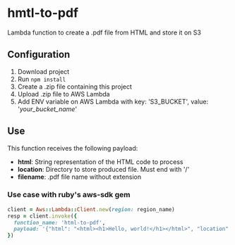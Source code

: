 # hmtl-to-pdf
Lambda function to create a .pdf file from HTML and store it on S3


## Configuration
1. Download project
2. Run `npm install`
3. Create a .zip file containing this project
4. Upload .zip file to AWS Lambda
4. Add ENV variable on AWS Lambda with key: 'S3_BUCKET', value: '*your_bucket_name*'


## Use
This function receives the following payload:
- __html__: String representation of the HTML code to process
- __location__: Directory to store produced file. Must end with '/'
- __filename__: .pdf file name without extension

### Use case with ruby's aws-sdk gem
```ruby
client = Aws::Lambda::Client.new(region: region_name)
resp = client.invoke({
  function_name: 'html-to-pdf',
  payload: '{"html": "<html><h1>Hello, world!</h1></html>", "location": "pdfs/", "filename": "test"}'
})
```

